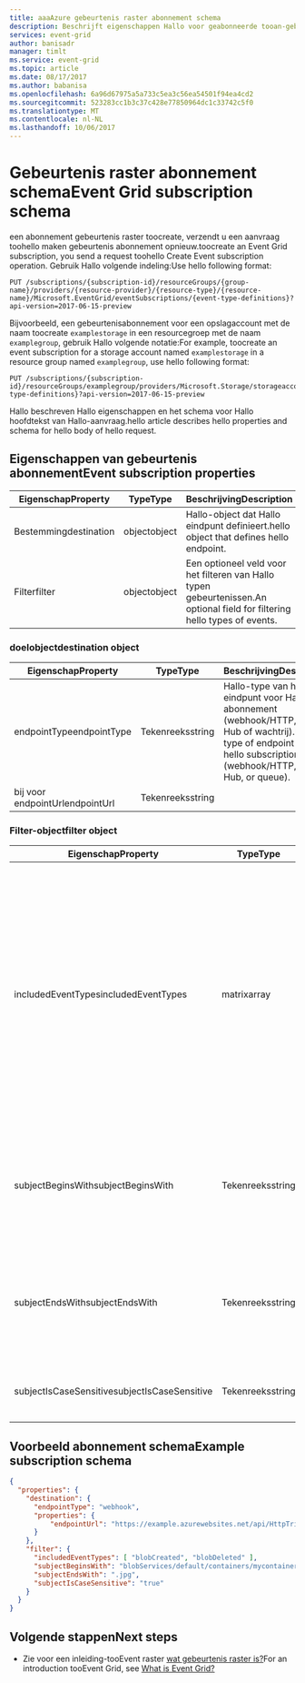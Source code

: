 ```yaml
---
title: aaaAzure gebeurtenis raster abonnement schema
description: Beschrijft eigenschappen Hallo voor geabonneerde tooan-gebeurtenis met gebeurtenis raster van Azure.
services: event-grid
author: banisadr
manager: timlt
ms.service: event-grid
ms.topic: article
ms.date: 08/17/2017
ms.author: babanisa
ms.openlocfilehash: 6a96d67975a5a733c5ea3c56ea54501f94ea4cd2
ms.sourcegitcommit: 523283cc1b3c37c428e77850964dc1c33742c5f0
ms.translationtype: MT
ms.contentlocale: nl-NL
ms.lasthandoff: 10/06/2017
---
```

# <a name="event-grid-subscription-schema"></a><span data-ttu-id="d50b5-103">Gebeurtenis raster abonnement schema</span><span class="sxs-lookup"><span data-stu-id="d50b5-103">Event Grid subscription schema</span></span>

<span data-ttu-id="d50b5-104">een abonnement gebeurtenis raster toocreate, verzendt u een aanvraag toohello maken gebeurtenis abonnement opnieuw.</span><span class="sxs-lookup"><span data-stu-id="d50b5-104">toocreate an Event Grid subscription, you send a request toohello Create Event subscription operation.</span></span> <span data-ttu-id="d50b5-105">Gebruik Hallo volgende indeling:</span><span class="sxs-lookup"><span data-stu-id="d50b5-105">Use hello following format:</span></span>

```
PUT /subscriptions/{subscription-id}/resourceGroups/{group-name}/providers/{resource-provider}/{resource-type}/{resource-name}/Microsoft.EventGrid/eventSubscriptions/{event-type-definitions}?api-version=2017-06-15-preview
``` 

<span data-ttu-id="d50b5-106">Bijvoorbeeld, een gebeurtenisabonnement voor een opslagaccount met de naam toocreate `examplestorage` in een resourcegroep met de naam `examplegroup`, gebruik Hallo volgende notatie:</span><span class="sxs-lookup"><span data-stu-id="d50b5-106">For example, toocreate an event subscription for a storage account named `examplestorage` in a resource group named `examplegroup`, use hello following format:</span></span>

```
PUT /subscriptions/{subscription-id}/resourceGroups/examplegroup/providers/Microsoft.Storage/storageaccounts/examplestorage/Microsoft.EventGrid/eventSubscriptions/{event-type-definitions}?api-version=2017-06-15-preview
``` 

<span data-ttu-id="d50b5-107">Hallo beschreven Hallo eigenschappen en het schema voor Hallo hoofdtekst van Hallo-aanvraag.</span><span class="sxs-lookup"><span data-stu-id="d50b5-107">hello article describes hello properties and schema for hello body of hello request.</span></span>
 
## <a name="event-subscription-properties"></a><span data-ttu-id="d50b5-108">Eigenschappen van gebeurtenis abonnement</span><span class="sxs-lookup"><span data-stu-id="d50b5-108">Event subscription properties</span></span>

| <span data-ttu-id="d50b5-109">Eigenschap</span><span class="sxs-lookup"><span data-stu-id="d50b5-109">Property</span></span> | <span data-ttu-id="d50b5-110">Type</span><span class="sxs-lookup"><span data-stu-id="d50b5-110">Type</span></span> | <span data-ttu-id="d50b5-111">Beschrijving</span><span class="sxs-lookup"><span data-stu-id="d50b5-111">Description</span></span> |
| -------- | ---- | ----------- |
| <span data-ttu-id="d50b5-112">Bestemming</span><span class="sxs-lookup"><span data-stu-id="d50b5-112">destination</span></span> | <span data-ttu-id="d50b5-113">object</span><span class="sxs-lookup"><span data-stu-id="d50b5-113">object</span></span> | <span data-ttu-id="d50b5-114">Hallo-object dat Hallo eindpunt definieert.</span><span class="sxs-lookup"><span data-stu-id="d50b5-114">hello object that defines hello endpoint.</span></span> |
| <span data-ttu-id="d50b5-115">Filter</span><span class="sxs-lookup"><span data-stu-id="d50b5-115">filter</span></span> | <span data-ttu-id="d50b5-116">object</span><span class="sxs-lookup"><span data-stu-id="d50b5-116">object</span></span> | <span data-ttu-id="d50b5-117">Een optioneel veld voor het filteren van Hallo typen gebeurtenissen.</span><span class="sxs-lookup"><span data-stu-id="d50b5-117">An optional field for filtering hello types of events.</span></span> |

### <a name="destination-object"></a><span data-ttu-id="d50b5-118">doelobject</span><span class="sxs-lookup"><span data-stu-id="d50b5-118">destination object</span></span>

| <span data-ttu-id="d50b5-119">Eigenschap</span><span class="sxs-lookup"><span data-stu-id="d50b5-119">Property</span></span> | <span data-ttu-id="d50b5-120">Type</span><span class="sxs-lookup"><span data-stu-id="d50b5-120">Type</span></span> | <span data-ttu-id="d50b5-121">Beschrijving</span><span class="sxs-lookup"><span data-stu-id="d50b5-121">Description</span></span> |
| -------- | ---- | ----------- |
| <span data-ttu-id="d50b5-122">endpointType</span><span class="sxs-lookup"><span data-stu-id="d50b5-122">endpointType</span></span> | <span data-ttu-id="d50b5-123">Tekenreeks</span><span class="sxs-lookup"><span data-stu-id="d50b5-123">string</span></span> | <span data-ttu-id="d50b5-124">Hallo-type van het eindpunt voor Hallo-abonnement (webhook/HTTP, Event Hub of wachtrij).</span><span class="sxs-lookup"><span data-stu-id="d50b5-124">hello type of endpoint for hello subscription (webhook/HTTP, Event Hub, or queue).</span></span> | 
| <span data-ttu-id="d50b5-125">bij voor endpointUrl</span><span class="sxs-lookup"><span data-stu-id="d50b5-125">endpointUrl</span></span> | <span data-ttu-id="d50b5-126">Tekenreeks</span><span class="sxs-lookup"><span data-stu-id="d50b5-126">string</span></span> |  | 

### <a name="filter-object"></a><span data-ttu-id="d50b5-127">Filter-object</span><span class="sxs-lookup"><span data-stu-id="d50b5-127">filter object</span></span>

| <span data-ttu-id="d50b5-128">Eigenschap</span><span class="sxs-lookup"><span data-stu-id="d50b5-128">Property</span></span> | <span data-ttu-id="d50b5-129">Type</span><span class="sxs-lookup"><span data-stu-id="d50b5-129">Type</span></span> | <span data-ttu-id="d50b5-130">Beschrijving</span><span class="sxs-lookup"><span data-stu-id="d50b5-130">Description</span></span> |
| -------- | ---- | ----------- |
| <span data-ttu-id="d50b5-131">includedEventTypes</span><span class="sxs-lookup"><span data-stu-id="d50b5-131">includedEventTypes</span></span> | <span data-ttu-id="d50b5-132">matrix</span><span class="sxs-lookup"><span data-stu-id="d50b5-132">array</span></span> | <span data-ttu-id="d50b5-133">Komt overeen wanneer Hallo gebeurtenistype in gebeurtenis het Hallo-bericht een exacte overeenkomst tooone van deze gebeurtenis type-namen is.</span><span class="sxs-lookup"><span data-stu-id="d50b5-133">Match when hello event type in hello event message is an exact match tooone of these event type names.</span></span> <span data-ttu-id="d50b5-134">Er wordt een fout bij het gebeurtenisnaam komt niet overeen met de namen van gebeurtenis Hallo geregistreerd voor de gebeurtenisbron Hallo.</span><span class="sxs-lookup"><span data-stu-id="d50b5-134">Raises an error when event name does not match hello registered event type names for hello event source.</span></span> <span data-ttu-id="d50b5-135">Standaard komt overeen met alle types van gebeurtenissen.</span><span class="sxs-lookup"><span data-stu-id="d50b5-135">Default matches all event types.</span></span> |
| <span data-ttu-id="d50b5-136">subjectBeginsWith</span><span class="sxs-lookup"><span data-stu-id="d50b5-136">subjectBeginsWith</span></span> | <span data-ttu-id="d50b5-137">Tekenreeks</span><span class="sxs-lookup"><span data-stu-id="d50b5-137">string</span></span> | <span data-ttu-id="d50b5-138">Een voorvoegsel-match toohello onderwerp filterveld in gebeurtenis het Hallo-bericht.</span><span class="sxs-lookup"><span data-stu-id="d50b5-138">A prefix-match filter toohello subject field in hello event message.</span></span> <span data-ttu-id="d50b5-139">Hallo standaardwaarde of een lege tekenreeks komt overeen met alle.</span><span class="sxs-lookup"><span data-stu-id="d50b5-139">hello default or empty string matches all.</span></span> | 
| <span data-ttu-id="d50b5-140">subjectEndsWith</span><span class="sxs-lookup"><span data-stu-id="d50b5-140">subjectEndsWith</span></span> | <span data-ttu-id="d50b5-141">Tekenreeks</span><span class="sxs-lookup"><span data-stu-id="d50b5-141">string</span></span> | <span data-ttu-id="d50b5-142">Een achtervoegsel-match toohello onderwerp filterveld in gebeurtenis het Hallo-bericht.</span><span class="sxs-lookup"><span data-stu-id="d50b5-142">A suffix-match filter toohello subject field in hello event message.</span></span> <span data-ttu-id="d50b5-143">Hallo standaardwaarde of een lege tekenreeks komt overeen met alle.</span><span class="sxs-lookup"><span data-stu-id="d50b5-143">hello default or empty string matches all.</span></span> |
| <span data-ttu-id="d50b5-144">subjectIsCaseSensitive</span><span class="sxs-lookup"><span data-stu-id="d50b5-144">subjectIsCaseSensitive</span></span> | <span data-ttu-id="d50b5-145">Tekenreeks</span><span class="sxs-lookup"><span data-stu-id="d50b5-145">string</span></span> | <span data-ttu-id="d50b5-146">Hoofdlettergevoelige die overeenkomt met filters voor besturingselementen.</span><span class="sxs-lookup"><span data-stu-id="d50b5-146">Controls case-sensitive matching for filters.</span></span> |


## <a name="example-subscription-schema"></a><span data-ttu-id="d50b5-147">Voorbeeld abonnement schema</span><span class="sxs-lookup"><span data-stu-id="d50b5-147">Example subscription schema</span></span>

```json
{
  "properties": {
    "destination": {
      "endpointType": "webhook",
      "properties": {
          "endpointUrl": "https://example.azurewebsites.net/api/HttpTriggerCSharp1?code=VXbGWce53l48Mt8wuotr0GPmyJ/nDT4hgdFj9DpBiRt38qqnnm5OFg=="
      }
    },
    "filter": {
      "includedEventTypes": [ "blobCreated", "blobDeleted" ],
      "subjectBeginsWith": "blobServices/default/containers/mycontainer/log",
      "subjectEndsWith": ".jpg",
      "subjectIsCaseSensitive": "true"
    }
  }
}
```

## <a name="next-steps"></a><span data-ttu-id="d50b5-148">Volgende stappen</span><span class="sxs-lookup"><span data-stu-id="d50b5-148">Next steps</span></span>

* <span data-ttu-id="d50b5-149">Zie voor een inleiding-tooEvent raster [wat gebeurtenis raster is?](overview.md)</span><span class="sxs-lookup"><span data-stu-id="d50b5-149">For an introduction tooEvent Grid, see [What is Event Grid?](overview.md)</span></span>
